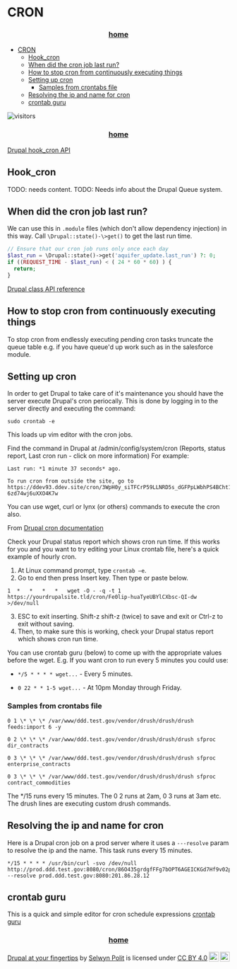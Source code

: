 # CRON

<h3 style="text-align: center;">
<a href="/d9book">home</a>
</h3>

- [CRON](#cron)
  - [Hook_cron](#hook_cron)
  - [When did the cron job last run?](#when-did-the-cron-job-last-run)
  - [How to stop cron from continuously executing things](#how-to-stop-cron-from-continuously-executing-things)
  - [Setting up cron](#setting-up-cron)
    - [Samples from crontabs file](#samples-from-crontabs-file)
  - [Resolving the ip and name for cron](#resolving-the-ip-and-name-for-cron)
  - [crontab guru](#crontab-guru)

![visitors](https://page-views.glitch.me/badge?page_id=selwynpolit.d9book-gh-pages-cron)

<h3 style="text-align: center;">
<a href="/d9book">home</a>
</h3>

[Drupal hook_cron API](https://api.drupal.org/api/drupal/core%21core.api.php/function/hook_cron/9.4.x)

## Hook_cron

TODO: needs content.
TODO: Needs info about the Drupal Queue system.

## When did the cron job last run?

We can use this in `.module` files (which don't allow dependency injection) in this way. Call `\Drupal::state()-\>get()` to get the last run time.

```php
// Ensure that our cron job runs only once each day
$last_run = \Drupal::state()->get('aquifer_update.last_run') ?: 0;
if ((REQUEST_TIME - $last_run) < ( 24 * 60 * 60) ) {
  return;
}
```

[Drupal class API reference](https://api.drupal.org/api/drupal/core%21lib%21Drupal.php/class/Drupal/8.3.x)

## How to stop cron from continuously executing things

To stop cron from endlessly executing pending cron tasks truncate the queue table e.g. if you have queue'd up work such as in the salesforce module.

## Setting up cron

In order to get Drupal to take care of it's maintenance you should have the server execute Drupal's cron periocally. This is done by logging in to the server directly and executing the command:

```
sudo crontab -e
```

This loads up vim editor with the cron jobs.

Find the command in Drupal at /admin/config/system/cron (Reports, status report, Last cron run - click on more information) For example:

```
Last run: *1 minute 37 seconds* ago.

To run cron from outside the site, go to https://ddev93.ddev.site/cron/3WpH0y_siTFCrP59LLNRD5s_dGFPpLWbhPS4BCht1b7w1Z_K4CnL46PVZ-6zd74wj6uXXO4K7w

```

You can use wget, curl or lynx (or others) commands to execute the cron also.

From [Drupal cron documentation](https://www.drupal.org/docs/administering-a-drupal-site/cron-automated-tasks/cron-automated-tasks-overview)

Check your Drupal status report which shows cron run time. If this works for you and you want to try editing your Linux crontab file, here's a quick example of hourly cron.

1. At Linux command prompt, type `crontab –e`.
2. Go to end then press Insert key. Then type or paste below.

```
1  *   *   *   *   wget -O - -q -t 1 https://yourdrupalsite.tld/cron/Fe0lip-huaTyeUBYlCXbsc-QI-dw >/dev/null
```

3. ESC to exit inserting. Shift-z shift-z (twice) to save and exit or Ctrl-z to exit without saving.
4. Then, to make sure this is working, check your Drupal status report which shows cron run time.

You can use crontab guru (below) to come up with the appropriate values before the wget.  E.g. If you want cron to run every 5 minutes you could use:

- `*/5 * * * * wget...` - Every 5 minutes.

- `0 22 * * 1-5 wget...` - At 10pm Monday through Friday.

### Samples from crontabs file

```
0 1 \* \* \* /var/www/ddd.test.gov/vendor/drush/drush/drush feeds:import 6 -y

0 2 \* \* \* /var/www/ddd.test.gov/vendor/drush/drush/drush sfproc
dir_contracts

0 3 \* \* \* /var/www/ddd.test.gov/vendor/drush/drush/drush sfproc
enterprise_contracts

0 3 \* \* \* /var/www/ddd.test.gov/vendor/drush/drush/drush sfproc
contract_commodities
```

The \*/15 runs every 15 minutes. The 0 2 runs at 2am, 0 3 runs at 3am etc.  The drush lines are executing custom drush commands.

## Resolving the ip and name for cron

Here is a Drupal cron job on a prod server where it uses a `---resolve` param to resolve the ip and the name. This task runs every 15 minutes.

```
*/15 * * * * /usr/bin/curl -svo /dev/null http://prod.ddd.test.gov:8080/cron/86O435grdgfFFg7bOPT6AGEICKGd7Hf9v02pqXDwi3tnTbsbMFfaSaSPdARNEHNg --resolve prod.ddd.test.gov:8080:201.86.28.12
```

## crontab guru

This is a quick and simple editor for cron schedule expressions [crontab guru](https://crontab.guru/)

<h3 style="text-align: center;">
<a href="/d9book">home</a>
</h3>

<p xmlns:cc="http://creativecommons.org/ns#" xmlns:dct="http://purl.org/dc/terms/"><a property="dct:title" rel="cc:attributionURL" href="https://selwynpolit.github.io/d9book/index.html">Drupal at your fingertips</a> by <a rel="cc:attributionURL dct:creator" property="cc:attributionName" href="https://www.drupal.org/u/selwynpolit">Selwyn Polit</a> is licensed under <a href="http://creativecommons.org/licenses/by/4.0/?ref=chooser-v1" target="_blank" rel="license noopener noreferrer" style="display:inline-block;">CC BY 4.0<img style="height:22px!important;margin-left:3px;vertical-align:text-bottom;" src="https://mirrors.creativecommons.org/presskit/icons/cc.svg?ref=chooser-v1"><img style="height:22px!important;margin-left:3px;vertical-align:text-bottom;" src="https://mirrors.creativecommons.org/presskit/icons/by.svg?ref=chooser-v1"></a></p>
